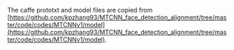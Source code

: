 The caffe prototxt and model files are copied from [https://github.com/kpzhang93/MTCNN_face_detection_alignment/tree/master/code/codes/MTCNNv1/model](https://github.com/kpzhang93/MTCNN_face_detection_alignment/tree/master/code/codes/MTCNNv1/model).

